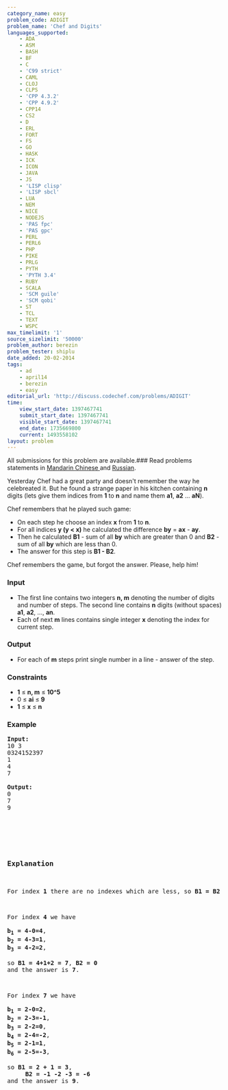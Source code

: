 ```yaml
---
category_name: easy
problem_code: ADIGIT
problem_name: 'Chef and Digits'
languages_supported:
    - ADA
    - ASM
    - BASH
    - BF
    - C
    - 'C99 strict'
    - CAML
    - CLOJ
    - CLPS
    - 'CPP 4.3.2'
    - 'CPP 4.9.2'
    - CPP14
    - CS2
    - D
    - ERL
    - FORT
    - FS
    - GO
    - HASK
    - ICK
    - ICON
    - JAVA
    - JS
    - 'LISP clisp'
    - 'LISP sbcl'
    - LUA
    - NEM
    - NICE
    - NODEJS
    - 'PAS fpc'
    - 'PAS gpc'
    - PERL
    - PERL6
    - PHP
    - PIKE
    - PRLG
    - PYTH
    - 'PYTH 3.4'
    - RUBY
    - SCALA
    - 'SCM guile'
    - 'SCM qobi'
    - ST
    - TCL
    - TEXT
    - WSPC
max_timelimit: '1'
source_sizelimit: '50000'
problem_author: berezin
problem_tester: shiplu
date_added: 20-02-2014
tags:
    - ad
    - april14
    - berezin
    - easy
editorial_url: 'http://discuss.codechef.com/problems/ADIGIT'
time:
    view_start_date: 1397467741
    submit_start_date: 1397467741
    visible_start_date: 1397467741
    end_date: 1735669800
    current: 1493558102
layout: problem
---
```

All submissions for this problem are available.###  Read problems statements in [Mandarin Chinese ](http://www.codechef.com/download/translated/APRIL14/mandarin/ADIGIT.pdf) and [Russian](http://www.codechef.com/download/translated/APRIL14/russian/ADIGIT.pdf).

 Yesterday Chef had a great party and doesn't remember the way he celebreated it. But he found a strange paper in his kitchen containing **n** digits (lets give them indices from **1** to **n** and name them **a1**, **a2** ... **aN**).

 Chef remembers that he played such game:

- On each step he choose an index **x** from **1** to **n**.
- For all indices **y (y < x)** he calculated the difference **by** = **ax** - **ay**.
- Then he calculated **B1** - sum of all **by** which are greater than 0 and **B2** - sum of all **by** which are less than 0.
- The answer for this step is **B1 - B2**.

Chef remembers the game, but forgot the answer. Please, help him!

### Input

- The first line contains two integers **n, m** denoting the number of digits and number of steps. The second line contains **n** digits (without spaces) **a1**, **a2**, ..., **an**.
- Each of next **m** lines contains single integer **x** denoting the index for current step.

### Output

- For each of **m** steps print single number in a line - answer of the step.

### Constraints

- **1** ≤ **n, m** ≤ **10^5**
- 0 ≤ **ai** ≤ **9**
- **1** ≤ **x** ≤ **n**

### Example

<pre><b>Input:</b>
10 3
0324152397
1
4
7

<b>Output:</b>
0
7
9

</pre>
<pre>
<p> </p>
<h3>Explanation</h3>
<p>For index <b>1</b> there are no indexes which are less, so <b>B1 = B2 = 0</b> and the answer is <b>0</b>.</p>
<p>For index <b>4</b> we have 

<b>b<sub>1</sub> = 4-0=4</b>, 
<b>b<sub>2</sub> = 4-3=1</b>, 
<b>b<sub>3</sub> = 4-2=2</b>, 

so <b>B1 = 4+1+2 = 7</b>, <b>B2 = 0 </b>
and the answer is <b>7</b>.</p>
<p>For index <b>7</b> we have

<b>b<sub>1</sub> = 2-0=2</b>, 
<b>b<sub>2</sub> = 2-3=-1</b>, 
<b>b<sub>3</sub> = 2-2=0</b>, 
<b>b<sub>4</sub> = 2-4=-2</b>, 
<b>b<sub>5</sub> = 2-1=1</b>, 
<b>b<sub>6</sub> = 2-5=-3</b>, 

so <b>B1 = 2 + 1 = 3</b>,
     <b>B2 = -1 -2 -3 = -6</b> 
and the answer is <b>9</b>.</p>
</pre>